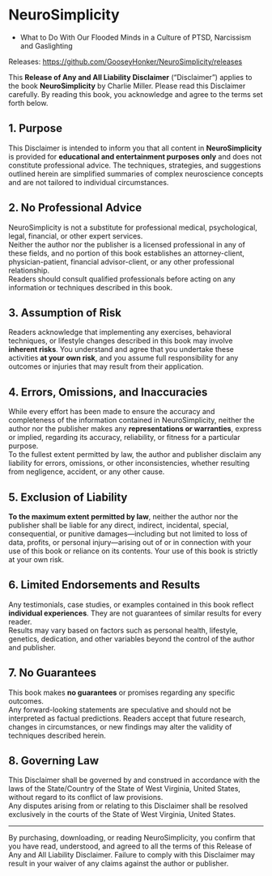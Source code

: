 # NeuroSimplicity 
- What to Do With Our Flooded Minds in a Culture of PTSD, Narcissism and Gaslighting

Releases: https://github.com/GooseyHonker/NeuroSimplicity/releases


This **Release of Any and All Liability Disclaimer** (“Disclaimer”) applies to the book **NeuroSimplicity** by Charlie Miller. Please read this Disclaimer carefully. By reading this book, you acknowledge and agree to the terms set forth below.

## 1. Purpose

This Disclaimer is intended to inform you that all content in **NeuroSimplicity** is provided for **educational and entertainment purposes only** and does not constitute professional advice. The techniques, strategies, and suggestions outlined herein are simplified summaries of complex neuroscience concepts and are not tailored to individual circumstances.

## 2. No Professional Advice

NeuroSimplicity is not a substitute for professional medical, psychological, legal, financial, or other expert services.  
Neither the author nor the publisher is a licensed professional in any of these fields, and no portion of this book establishes an attorney-client, physician-patient, financial advisor-client, or any other professional relationship.  
Readers should consult qualified professionals before acting on any information or techniques described in this book.

## 3. Assumption of Risk

Readers acknowledge that implementing any exercises, behavioral techniques, or lifestyle changes described in this book may involve **inherent risks**. You understand and agree that you undertake these activities **at your own risk**, and you assume full responsibility for any outcomes or injuries that may result from their application.

## 4. Errors, Omissions, and Inaccuracies

While every effort has been made to ensure the accuracy and completeness of the information contained in NeuroSimplicity, neither the author nor the publisher makes any **representations or warranties**, express or implied, regarding its accuracy, reliability, or fitness for a particular purpose.  
To the fullest extent permitted by law, the author and publisher disclaim any liability for errors, omissions, or other inconsistencies, whether resulting from negligence, accident, or any other cause.

## 5. Exclusion of Liability

**To the maximum extent permitted by law**, neither the author nor the publisher shall be liable for any direct, indirect, incidental, special, consequential, or punitive damages—including but not limited to loss of data, profits, or personal injury—arising out of or in connection with your use of this book or reliance on its contents. Your use of this book is strictly at your own risk.

## 6. Limited Endorsements and Results

Any testimonials, case studies, or examples contained in this book reflect **individual experiences**. They are not guarantees of similar results for every reader.  
Results may vary based on factors such as personal health, lifestyle, genetics, dedication, and other variables beyond the control of the author and publisher.

## 7. No Guarantees

This book makes **no guarantees** or promises regarding any specific outcomes.  
Any forward-looking statements are speculative and should not be interpreted as factual predictions. Readers accept that future research, changes in circumstances, or new findings may alter the validity of techniques described herein.

## 8. Governing Law

This Disclaimer shall be governed by and construed in accordance with the laws of the State/Country of the State of West Virginia, United States, without regard to its conflict of law provisions.  
Any disputes arising from or relating to this Disclaimer shall be resolved exclusively in the courts of the State of West Virginia, United States.

---

By purchasing, downloading, or reading NeuroSimplicity, you confirm that you have read, understood, and agreed to all the terms of this Release of Any and All Liability Disclaimer. Failure to comply with this Disclaimer may result in your waiver of any claims against the author or publisher.
